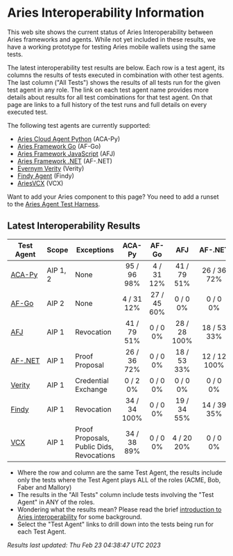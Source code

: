 # Aries Interoperability Information


This web site shows the current status of Aries Interoperability between Aries frameworks and agents. While
not yet included in these results, we have a working prototype for testing Aries mobile wallets using the
same tests.

The latest interoperability test results are below. Each row is a test agent, its columns
the results of tests executed in combination with other test agents.
The last column ("All Tests") shows the results of all tests run for the given test agent in any role. The link on each test
agent name provides more details about results for all test combinations for that test agent. On
that page are links to a full history of the test runs and full details on every executed test. 

The following test agents are currently supported:

- [Aries Cloud Agent Python](https://github.com/hyperledger/aries-cloudagent-python) (ACA-Py)
- [Aries Framework Go](https://github.com/hyperledger/aries-framework-go) (AF-Go)
- [Aries Framework JavaScript](https://github.com/hyperledger/aries-framework-javascript) (AFJ)
- [Aries Framework .NET](https://github.com/hyperledger/aries-framework-dotnet) (AF-.NET)
- [Evernym Verity](https://github.com/evernym/verity) (Verity)
- [Findy Agent](https://github.com/findy-network/findy-agent) (Findy)
- [AriesVCX](https://github.com/hyperledger/aries-vcx) (VCX)

Want to add your Aries component to this page? You need to add a runset to the
[Aries Agent Test Harness](https://github.com/hyperledger/aries-agent-test-harness).

## Latest Interoperability Results

| Test Agent | Scope | Exceptions | ACA-Py | AF-Go | AFJ | AF-.NET | Verity | Findy | VCX | **All Tests** |
| ----- | ----- | ----- | :----: | :----: | :----: | :----: | :----: | :----: | :----: | :----: |
| [ACA-Py](acapy.md)| AIP 1, 2 | None | 95 / 96<br>98% | 4 / 31<br>12% | 41 / 79<br>51% | 26 / 36<br>72% | 0 / 2<br>0% | 34 / 34<br>100% | 34 / 38<br>89% | **232 / 304<br>76%** |
| [AF-Go](afgo.md)| AIP 2 | None | 4 / 31<br>12% | 27 / 45<br>60% | 0 / 0<br>0% | 0 / 0<br>0% | 0 / 0<br>0% | 0 / 0<br>0% | 0 / 0<br>0% | **31 / 76<br>40%** |
| [AFJ](javascript.md)| AIP 1 | Revocation | 41 / 79<br>51% | 0 / 0<br>0% | 28 / 28<br>100% | 18 / 53<br>33% | 0 / 0<br>0% | 19 / 34<br>55% | 4 / 20<br>20% | **106 / 185<br>57%** |
| [AF-.NET](dotnet.md)| AIP 1 | Proof Proposal | 26 / 36<br>72% | 0 / 0<br>0% | 18 / 53<br>33% | 12 / 12<br>100% | 0 / 0<br>0% | 14 / 39<br>35% | 0 / 0<br>0% | **66 / 111<br>59%** |
| [Verity](verity.md)| AIP 1 | Credential Exchange | 0 / 2<br>0% | 0 / 0<br>0% | 0 / 0<br>0% | 0 / 0<br>0% | 0 / 0<br>0% | 0 / 0<br>0% | 0 / 0<br>0% | **0 / 2<br>0%** |
| [Findy](findy.md)| AIP 1 | Revocation | 34 / 34<br>100% | 0 / 0<br>0% | 19 / 34<br>55% | 14 / 39<br>35% | 0 / 0<br>0% | 17 / 17<br>100% | 0 / 0<br>0% | **82 / 107<br>76%** |
| [VCX](aries-vcx.md)| AIP 1 | Proof Proposals, Public Dids, Revocations | 34 / 38<br>89% | 0 / 0<br>0% | 4 / 20<br>20% | 0 / 0<br>0% | 0 / 0<br>0% | 0 / 0<br>0% | 19 / 20<br>95% | **57 / 78<br>73%** |

- Where the row and column are the same Test Agent, the results include only the tests where the Test Agent plays ALL of the roles (ACME, Bob, Faber and Mallory)
- The results in the "All Tests" column include tests involving the "Test Agent" in ANY of the roles.
- Wondering what the results mean? Please read the brief [introduction to Aries interoperability](aries-interop-intro.md) for some background.
- Select the "Test Agent" links to drill down into the tests being run for each Test Agent.


*Results last updated: Thu Feb 23 04:38:47 UTC 2023*

